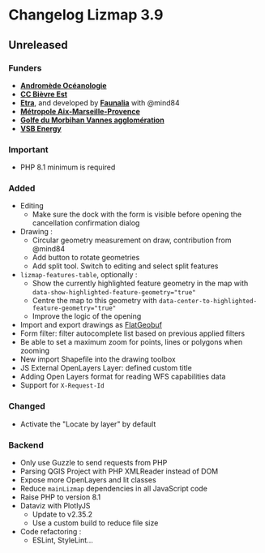 # Changelog Lizmap 3.9

<!--
Format from https://keepachangelog.com/en/1.0.0/
added, fixed, changed, removed, deprecated, security
with some extra keywords: backend, tests, test, translation, funders, important
-->

## Unreleased

### Funders

* **[Andromède Océanologie](https://www.andromede-ocean.com/)**
* **[CC Bièvre Est](https://www.bievre-est.fr/)**
* **[Etra](https://www.etraspa.it/)**, and developed by **[Faunalia](https://www.faunalia.eu/fr)** with @mind84
* **[Métropole Aix-Marseille-Provence](https://ampmetropole.fr/)**
* **[Golfe du Morbihan Vannes agglomération](https://www.golfedumorbihan-vannesagglomeration.bzh/)**
* **[VSB Energy](https://www.vsb.energy/)**

### Important

* PHP 8.1 minimum is required

### Added

* Editing
  * Make sure the dock with the form is visible before opening the cancellation confirmation dialog
* Drawing :
  * Circular geometry measurement on draw, contribution from @mind84
  * Add button to rotate geometries
  * Add split tool. Switch to editing and select split features
* `lizmap-features-table`, optionally :
  * Show the currently highlighted feature geometry in the map with `data-show-highlighted-feature-geometry="true"`
  * Centre the map to this geometry with `data-center-to-highlighted-feature-geometry="true"`
  * Improve the logic of the opening
* Import and export drawings as [FlatGeobuf](https://flatgeobuf.org/)
* Form filter: filter autocomplete list based on previous applied filters
* Be able to set a maximum zoom for points, lines or polygons when zooming
* New import Shapefile into the drawing toolbox
* JS External OpenLayers Layer: defined custom title
* Adding Open Layers format for reading WFS capabilities data
* Support for `X-Request-Id`

### Changed

* Activate the "Locate by layer" by default

### Backend

* Only use Guzzle to send requests from PHP
* Parsing QGIS Project with PHP XMLReader instead of DOM
* Expose more OpenLayers and lit classes
* Reduce `mainLizmap` dependencies in all JavaScript code
* Raise PHP to version 8.1
* Dataviz with PlotlyJS
  * Update to v2.35.2
  * Use a custom build to reduce file size
* Code refactoring :
  * ESLint, StyleLint...
